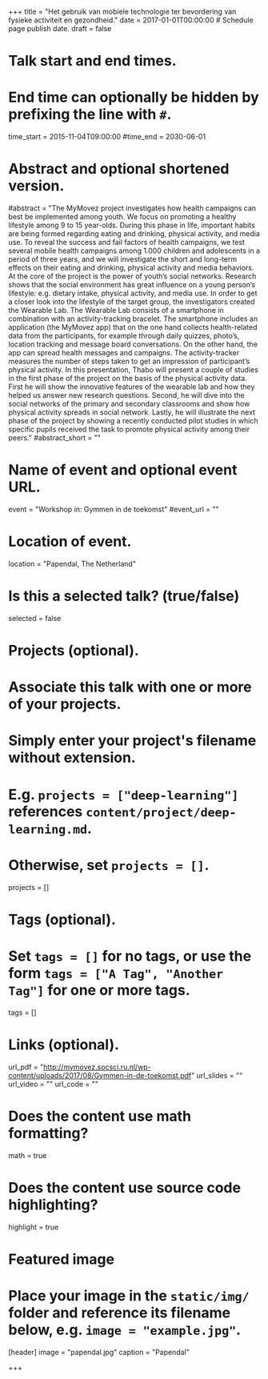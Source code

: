 +++
title = "Het gebruik van mobiele technologie ter bevordering van fysieke activiteit en gezondheid."
date = 2017-01-01T00:00:00  # Schedule page publish date.
draft = false

# Talk start and end times.
#   End time can optionally be hidden by prefixing the line with `#`.
time_start = 2015-11-04T09:00:00
#time_end = 2030-06-01

# Abstract and optional shortened version.
#abstract = "The MyMovez project investigates how health campaigns can best be implemented among youth. We focus on promoting a healthy lifestyle among 9 to 15 year-olds. During this phase in life, important habits are being formed regarding eating and drinking, physical activity, and media use. To reveal the success and fail factors of health campaigns, we test several mobile health campaigns among 1.000 children and adolescents in a period of three years, and we will investigate the short and long-term effects on their eating and drinking, physical activity and media behaviors. At the core of the project is the power of youth’s social networks. Research shows that the social environment has great influence on a young person’s lifestyle: e.g. dietary intake, physical activity, and media use. In order to get a closer look into the lifestyle of the target group, the investigators created the Wearable Lab. The Wearable Lab consists of a smartphone in combination with an activity-tracking bracelet. The smartphone includes an application (the MyMovez app) that on the one hand collects health-related data from the participants, for example through daily quizzes, photo’s, location tracking and message board conversations. On the other hand, the app can spread health messages and campaigns. The activity-tracker measures the number of steps taken to get an impression of participant’s physical activity. In this presentation, Thabo will present a couple of studies in the first phase of the project on the basis of the physical activity data. First he will show the innovative features of the wearable lab and how they helped us answer new research questions. Second, he will dive into the social networks of the primary and secondary classrooms and show how physical activity spreads in social network. Lastly, he will illustrate the next phase of the project by showing a recently conducted pilot studies in which specific pupils received the task to promote physical activity among their peers."
#abstract_short = ""

# Name of event and optional event URL.
event = "Workshop in: Gymmen in de toekomst"
#event_url = ""

# Location of event.
location = "Papendal, The Netherland"

# Is this a selected talk? (true/false)
selected = false

# Projects (optional).
#   Associate this talk with one or more of your projects.
#   Simply enter your project's filename without extension.
#   E.g. `projects = ["deep-learning"]` references `content/project/deep-learning.md`.
#   Otherwise, set `projects = []`.
projects = []

# Tags (optional).
#   Set `tags = []` for no tags, or use the form `tags = ["A Tag", "Another Tag"]` for one or more tags.
tags = []

# Links (optional).
url_pdf = "http://mymovez.socsci.ru.nl/wp-content/uploads/2017/08/Gymmen-in-de-toekomst.pdf"
url_slides = ""
url_video = ""
url_code = ""

# Does the content use math formatting?
math = true

# Does the content use source code highlighting?
highlight = true

# Featured image
# Place your image in the `static/img/` folder and reference its filename below, e.g. `image = "example.jpg"`.
[header]
image = "papendal.jpg"
caption = "Papendal"

+++

